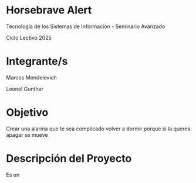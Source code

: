 <h1>Horsebrave Alert</h1>
<p> Tecnología de los Sistemas de Información - Seminario Avanzado</p>
<p> Ciclo Lectivo 2025</p>

<h1>Integrante/s</h1>

<p>Marcos Mendelevich</p>
<p>Leonel Gunther</p>

<h1>Objetivo</h1>

<p>Crear una alarma que te sea complicado volver a dormir porque si la queres apagar se mueve</p>

<h1>Descripción del Proyecto</h1>

<p>Es un </p>